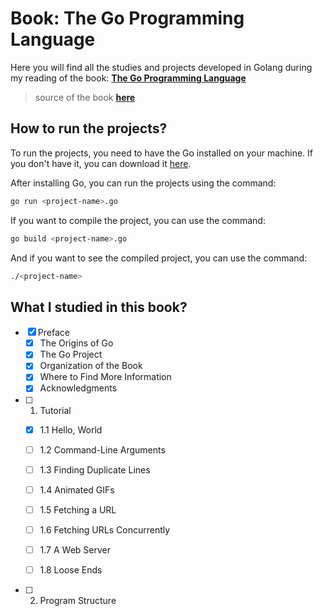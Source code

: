 # Book: The Go Programming Language 

Here you will find all the studies and projects developed in Golang during my reading of the book: **[The Go Programming Language](https://shorturl.at/bjwyU)**

> source of the book **[here](https://github.com/adonovan/gopl.io/)**

## How to run the projects?

To run the projects, you need to have the Go installed on your machine. If you don't have it, you can download it [here](https://golang.org/dl/).

After installing Go, you can run the projects using the command:

```bash
go run <project-name>.go
```

If you want to compile the project, you can use the command:

```bash
go build <project-name>.go
```

And if you want to see the compiled project, you can use the command:

```bash
./<project-name>
```

## What I studied in this book?

- [x] Preface
  - [x] The Origins of Go
  - [x] The Go Project
  - [x] Organization of the Book
  - [x] Where to Find More Information
  - [x] Acknowledgments

- [ ] 1. Tutorial
  - [x] 1.1 Hello, World 
  - [ ] 1.2 Command-Line Arguments
  - [ ] 1.3 Finding Duplicate Lines
  - [ ] 1.4 Animated GIFs
  - [ ] 1.5 Fetching a URL
  - [ ] 1.6 Fetching URLs Concurrently
  - [ ] 1.7 A Web Server
  - [ ] 1.8 Loose Ends


- [ ] 2. Program Structure